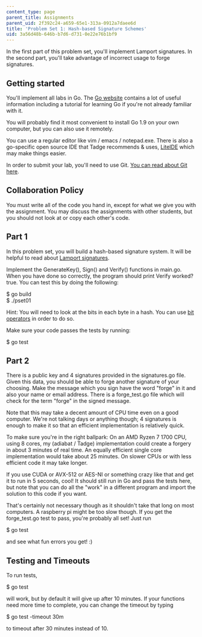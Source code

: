 ```yaml
---
content_type: page
parent_title: Assignments
parent_uid: 2f392c24-a659-65e1-313a-0912a7daee6d
title: 'Problem Set 1: Hash-based Signature Schemes'
uid: 3a56d48b-646b-b7d6-d731-0e22e76b1bf9
---
```


In the first part of this problem set, you'll implement Lamport signatures. In the second part, you'll take advantage of incorrect usage to forge signatures.

Getting started
---------------

You'll implement all labs in Go. The [Go website](https://golang.org/) contains a lot of useful information including a tutorial for learning Go if you're not already familiar with it.

You will probably find it most convenient to install Go 1.9 on your own computer, but you can also use it remotely.

You can use a regular editor like vim / emacs / notepad.exe. There is also a go-specific open source IDE that Tadge recommends & uses, [LiteIDE](https://github.com/visualfc/liteide) which may make things easier.

In order to submit your lab, you'll need to use Git. [You can read about Git here](https://www.kernel.org/pub/software/scm/git/docs/user-manual.html).

Collaboration Policy
--------------------

You must write all of the code you hand in, except for what we give you with the assignment. You may discuss the assignments with other students, but you should not look at or copy each other's code.

Part 1
------

In this problem set, you will build a hash-based signature system. It will be helpful to read about [Lamport signatures](https://en.wikipedia.org/wiki/Lamport_signature).

Implement the GenerateKey(), Sign() and Verify() functions in main.go. When you have done so correctly, the program should print Verify worked? true. You can test this by doing the following:

$ go build  
$ ./pset01

Hint: You will need to look at the bits in each byte in a hash. You can use [bit operators](https://medium.com/learning-the-go-programming-language/bit-hacking-with-go-e0acee258827) in order to do so.

Make sure your code passes the tests by running:

$ go test

Part 2
------

There is a public key and 4 signatures provided in the signatures.go file. Given this data, you should be able to forge another signature of your choosing. Make the message which you sign have the word "forge" in it and also your name or email address. There is a forge\_test.go file which will check for the term "forge" in the signed message.

Note that this may take a decent amount of CPU time even on a good computer. We're not talking days or anything though; 4 signatures is enough to make it so that an efficient implementation is relatively quick.

To make sure you're in the right ballpark: On an AMD Ryzen 7 1700 CPU, using 8 cores, my (adiabat / Tadge) implementation could create a forgery in about 3 minutes of real time. An equally efficient single core implementation would take about 25 minutes. On slower CPUs or with less efficient code it may take longer.

If you use CUDA or AVX-512 or AES-NI or something crazy like that and get it to run in 5 seconds, cool! It should still run in Go and pass the tests here, but note that you can do all the "work" in a different program and import the solution to this code if you want.

That's certainly not necessary though as it shouldn't take that long on most computers. A raspberry pi might be too slow though. If you get the forge\_test.go test to pass, you're probably all set! Just run

$ go test

and see what fun errors you get! :)

Testing and Timeouts
--------------------

To run tests,

$ go test

will work, but by default it will give up after 10 minutes. If your functions need more time to complete, you can change the timeout by typing

$ go test -timeout 30m

to timeout after 30 minutes instead of 10.
